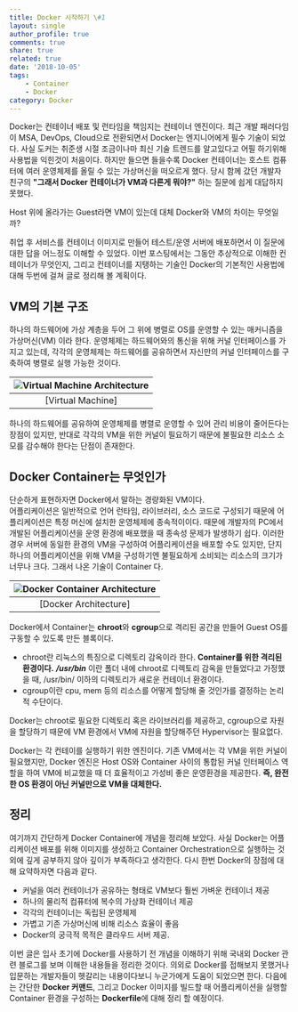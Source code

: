 ```yaml
---
title: Docker 시작하기 \#1
layout: single
author_profile: true
comments: true
share: true
related: true
date: '2018-10-05'
tags:
    - Container
    - Docker
category: Docker
---
```


Docker는 컨테이너 배포 및 런타임을 책임지는 컨테이너 엔진이다. 최근 개발 패러다임이 MSA, DevOps, Cloud으로 전환되면서 Docker는 엔지니어에게 필수 기술이 되었다. 사실 도커는 취준생 시절 조금이나마 최신 기술 트렌드를 알고있다고 어필 하기위해 사용법을 익힌것이 처음이다. 하지만 들으면 들을수록 Docker 컨테이너는 호스트 컴퓨터에 여러 운영체제를 올릴 수 있는 가상머신을 떠오르게 했다. 당시 함께 갔던 개발자 친구의 **"그래서 Docker 컨테이너가 VM과 다른게 뭐야?"** 하는 질문에 쉽게 대답하지 못했다.  
  
Host 위에 올라가는 Guest라면 VM이 있는데 대체 Docker와 VM의 차이는 무엇일까?  

취업 후 서비스를 컨테이너 이미지로 만들어 테스트/운영 서버에 배포하면서 이 질문에 대한 답을 어느정도 이해할 수 있었다. 이번 포스팅에서는 그동안 추상적으로 이해한 컨테이너가 무엇인지, 그리고 컨테이너를 지탱하는 기술인 Docker의 기본적인 사용법에 대해 두번에 걸쳐 글로 정리해 볼 계획이다.


## VM의 기본 구조
하나의 하드웨어에 가상 계층을 두어 그 위에 병렬로 OS를 운영할 수 있는 매커니즘을 가상머신(VM) 이라 한다. 운영체제는 하드웨어와의 통신을 위해 커널 인터페이스를 가지고 있는데, 각각의 운영체제는 하드웨어를 공유하면서 자신만의 커널 인터페이스를 구축하여 병렬로 실행 가능한 것이다.  

|![Virtual Machine Architecture](/assets/images/static/181005/virtual_machine_architecture.png)|
|:--:|
|[Virtual Machine]|  
  
하나의 하드웨어를 공유하여 운영체제를 병렬로 운영할 수 있어 관리 비용이 줄어든다는 장점이 있지만, 반대로 각각의 VM을 위한 커널이 필요하기 때문에 불필요한 리소스 소모를 감수해야 한다는 단점이 존재한다.


## Docker Container는 무엇인가
단순하게 표현하자면 Docker에서 말하는 경량화된 VM이다.  
어플리케이션은 일반적으로 언어 런타임, 라이브러리, 소스 코드로 구성되기 때문에 어플리케이션은 특정 머신에 설치한 운영체제에 종속적이이다. 때문에 개발자의 PC에서 개발된 어플리케이션을 운영 환경에 배포했을 때 종속성 문제가 발생하기 쉽다. 이러한 경우 서버에 동일한 환경의 VM을 구성하여 어플리케이션을 배포할 수도 있지만, 단지 하나의 어플리케이션을 위해 VM을 구성하기엔 불필요하게 소비되는 리소스의 크기가 너무나 크다. 그래서 나온 기술이 Container 다.
  
|![Docker Container Architecture](/assets/images/static/181005/docker_architecture.png)|
|:--:|
|[Docker Architecture]|
  
Docker에서 Container는 **chroot**와 **cgroup**으로 격리된 공간을 만들어 Guest OS를 구동할 수 있도록 만든 블록이다.  
  
- chroot란 리눅스의 특징으로 디렉토리 감옥이라 한다. **Container를 위한 격리된 환경이다.**  ***/usr/bin*** 이란 폴더 내에 chroot로 디렉토리 감옥을 만들었다고 가정했을 때, /usr/bin/ 이하의 디렉토리가 새로운 컨테이너 환경이다.
- cgroup이란 cpu, mem 등의 리소스를 어떻게 할당해 줄 것인가를 결정하는 논리적 수단이다.  
  
Docker는 chroot로 필요한 디렉토리 혹은 라이브러리를 제공하고, cgroup으로 자원을 할당하기 때문에 VM 환경에서 VM에 자원을 할당해주던 Hypervisor는 필요없다.  
  
Docker는 각 컨테이를 실행하기 위한 엔진이다. 기존 VM에서는 각 VM을 위한 커널이 필요했지만, Docker 엔진은 Host OS와 Container 사이의 통합된 커널 인터페이스 역할을 하여 VM에 비교했을 때 더 효율적이고 가성비 좋은 운영환경을 제공한다. **즉, 완전한 OS 환경이 아닌 커널만으로 VM을 대체한다.**  


## 정리
여기까지 간단하게 Docker Container에 개념을 정리해 보았다. 사실 Docker는 어플리케이션 배포를 위해 이미지를 생성하고 Container Orchestration으로 실행하는 것 외에 깊게 공부하지 않아 깊이가 부족하다고 생각한다. 다시 한번 Docker의 장점에 대해 요약하자면 다음과 같다.
* 커널을 여러 컨테이너가 공유하는 형태로 VM보다 훨씬 가벼운 컨테이너 제공
* 하나의 물리적 컴퓨터에 복수의 가상화 컨테이너 제공
* 각각의 컨테이너는 독립된 운영체제
* 가볍고 기존 가상머신에 비해 리소스 효율이 좋음
* Docker의 궁극적 목적은 클라우드 서버 제공.
  
이번 글은 입사 초기에 Docker를 사용하기 전 개념을 이해하기 위해 국내외 Docker 관련 블로그를 보며 이해한 내용들을 정리한 것이다. 의외로 Docker를 접해보지 못했거나 입문하는 개발자들이 헷갈리는 내용이다보니 누군가에게 도움이 되었으면 한다. 다음에는 간단한 **Docker 커맨드**, 그리고 Docker 이미지를 빌드할 때 어플리케이션을 실행할 Container 환경을 구성하는 **Dockerfile**에 대해 정리 할 예정이다.